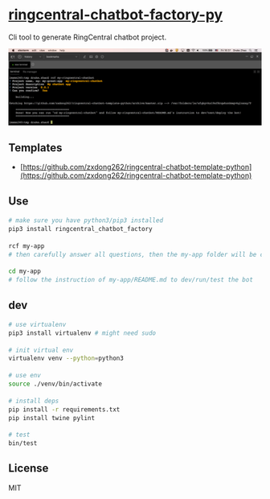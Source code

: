 # [ringcentral-chatbot-factory-py](https://github.com/zxdong262/ringcentral-chatbot-factory-py)

Cli tool to generate RingCentral chatbot project.

![screenshot](screenshots/cli.png)

## Templates

- [https://github.com/zxdong262/ringcentral-chatbot-template-python](https://github.com/zxdong262/ringcentral-chatbot-template-python)

## Use

```bash
# make sure you have python3/pip3 installed
pip3 install ringcentral_chatbot_factory

rcf my-app
# then carefully answer all questions, then the my-app folder will be created

cd my-app
# follow the instruction of my-app/README.md to dev/run/test the bot
```

## dev

```bash
# use virtualenv
pip3 install virtualenv # might need sudo

# init virtual env
virtualenv venv --python=python3

# use env
source ./venv/bin/activate

# install deps
pip install -r requirements.txt
pip install twine pylint

# test
bin/test
```

## License

MIT
